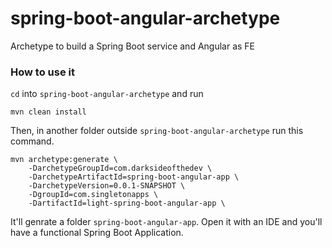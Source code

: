 # spring-boot-angular-archetype
Archetype to build a Spring Boot service and Angular as FE

### How to use it

`cd` into `spring-boot-angular-archetype` and run

`mvn clean install`

Then, in another folder outside `spring-boot-angular-archetype` run this command.

```
mvn archetype:generate \
	-DarchetypeGroupId=com.darksideofthedev	\
	-DarchetypeArtifactId=spring-boot-angular-app \
	-DarchetypeVersion=0.0.1-SNAPSHOT \
	-DgroupId=com.singletonapps \
	-DartifactId=light-spring-boot-angular-app \
```

It'll genrate a folder `spring-boot-angular-app`. Open it with an IDE and you'll have a functional Spring Boot Application.
